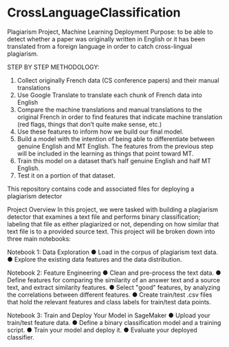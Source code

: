 # CrossLanguageClassification


Plagiarism Project, Machine Learning Deployment
Purpose: to be able to detect whether a paper was originally written in English or it has been translated from a foreign language in order to catch cross-lingual plagiarism.

STEP BY STEP METHODOLOGY:
1.	Collect originally French data (CS conference papers) and their manual translations
2.	Use Google Translate to translate each chunk of French data into English
3.	Compare the machine translations and manual translations to the original French in order to find features that indicate machine translation (red flags, things that don’t quite make sense, etc.)
4.	Use these features to inform how we build our final model.
5.	Build a model with the intention of being able to differentiate between genuine English and MT English. The features from the previous step will be included in the learning as things that point toward MT.
6.	Train this model on a dataset that’s half genuine English and half MT English.
7.	Test it on a portion of that dataset.


This repository contains code and associated files for deploying a plagiarism detector 


Project Overview
In this project, we were tasked with building a plagiarism detector that examines a text file and performs binary classification; labeling that file as either plagiarized or not, depending on how similar that text file is to a provided source text. This project will be broken down into three main notebooks:


Notebook 1: Data Exploration
●	Load in the corpus of plagiarism text data.
●	Explore the existing data features and the data distribution.


Notebook 2: Feature Engineering
●	Clean and pre-process the text data.
●	Define features for comparing the similarity of an answer text and a source text, and extract similarity features.
●	Select "good" features, by analyzing the correlations between different features.
●	Create train/test .csv files that hold the relevant features and class labels for train/test data points.


Notebook 3: Train and Deploy Your Model in SageMaker
●	Upload your train/test feature data.
●	Define a binary classification model and a training script.
●	Train your model and deploy it.
●	Evaluate your deployed classifier.

